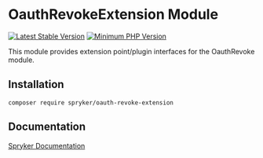 # OauthRevokeExtension Module
[![Latest Stable Version](https://poser.pugx.org/spryker/oauth-revoke-extension/v/stable.svg)](https://packagist.org/packages/spryker/oauth-revoke-extension)
[![Minimum PHP Version](https://img.shields.io/badge/php-%3E%3D%208.2-8892BF.svg)](https://php.net/)

This module provides extension point/plugin interfaces for the OauthRevoke module.

## Installation

```
composer require spryker/oauth-revoke-extension
```

## Documentation

[Spryker Documentation](https://docs.spryker.com)
